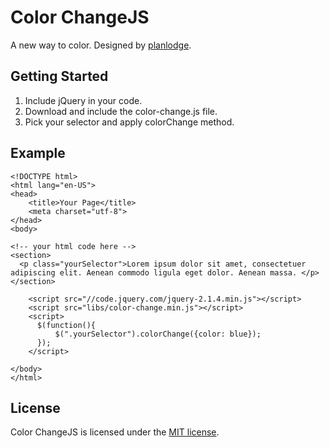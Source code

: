 # Color ChangeJS


A new way to color. Designed by [planlodge](https://github.com/planlodge).


## Getting Started

 1. Include jQuery in your code.
 2. Download and include the color-change.js file.
 3. Pick your selector and apply colorChange method.

## Example

    <!DOCTYPE html>
    <html lang="en-US">
    <head>
	    <title>Your Page</title>
	    <meta charset="utf-8">
    </head>
    <body>
    
    <!-- your html code here -->
    <section>
      <p class="yourSelector">Lorem ipsum dolor sit amet, consectetuer adipiscing elit. Aenean commodo ligula eget dolor. Aenean massa. </p>
    </section>

	    <script src="//code.jquery.com/jquery-2.1.4.min.js"></script>
	    <script src="libs/color-change.min.js"></script>
	    <script>
	      $(function(){
		      $(".yourSelector").colorChange({color: blue});
	      });
	    </script>

   	</body>
   	</html>


## License

Color ChangeJS is licensed under the [MIT license](http://opensource.org/licenses/MIT).
